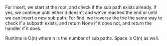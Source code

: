 For insert, we start at the root, and check if the sub path exists already. If yes, we continue until either it doesn't and we've reached the end or until we can insert a new sub path. 
For find, we traverse the trie the same way to check if a subpath exists, and return None if it does not, and return the handler if it does. 

Runtime is O(n) where n is the number of sub paths. 
Space is O(n) as well. 